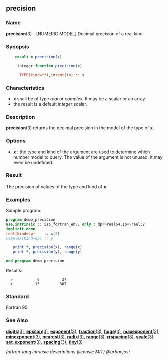 ## precision

### **Name**

**precision**(3) - \[NUMERIC MODEL\] Decimal precision of a real kind

### **Synopsis**

```fortran
    result = precision(x)
```

```fortran
     integer function precision(x)

      TYPE(kind=**),intent(in) :: x
```

### **Characteristics**

- **x** shall be of type _real_ or _complex_. It may be a scalar or an array.
- the result is a default _integer_ scalar.

### **Description**

**precision**(3) returns the decimal precision in the model of the type
of **x**.

### **Options**

- **x**
  : the type and kind of the argument are used to determine which number
  model to query. The value of the argument is not unused; it may even
  be undefined.

### **Result**

The precision of values of the type and kind of **x**

<!--
   Result Value. The result has the value INT ((p - 1) * LOG10 (b)) + k, where b and p are as defined in 16.4
   for the model representing real numbers with the same value for the kind type parameter as X, and where k is 1
   if b is an integral power of 10 and 0 otherwise.
-->

### **Examples**

Sample program:

```fortran
program demo_precision
use,intrinsic :: iso_fortran_env, only : dp=>real64,sp=>real32
implicit none
real(kind=sp)    :: x(2)
complex(kind=dp) :: y

   print *, precision(x), range(x)
   print *, precision(y), range(y)

end program demo_precision
```

Results:

```text
  >           6          37
  >          15         307
```

### **Standard**

Fortran 95

### **See Also**

[**digits**(3)](#digits),
[**epsilon**(3)](#epsilon),
[**exponent**(3)](#exponent),
[**fraction**(3)](#fraction),
[**huge**(3)](#huge),
[**maxexponent**(3)](#maxexponent),
[**minexponent**(3)](#minexponent),
[**nearest**(3)](#nearest),
[**radix**(3)](#radix),
[**range**(3)](#range),
[**rrspacing**(3)](#rrspacing),
[**scale**(3)](#scale),
[**set_exponent**(3)](#set_exponent),
[**spacing**(3)](#spacing),
[**tiny**(3)](#tiny)

_fortran-lang intrinsic descriptions (license: MIT) \@urbanjost_
